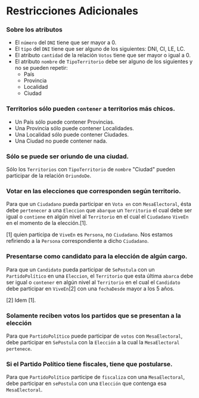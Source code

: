 # Restricciones Adicionales

### Sobre los atributos

* El `número` del `DNI` tiene que ser mayor a 0.
* El `tipo` del `DNI` tiene que ser alguno de los siguientes: DNI, CI, LE, LC.
* El atributo `cantidad` de la relación `Votos` tiene que ser mayor o igual a 0.
* El atributo `nombre` de `TipoTerritorio` debe ser alguno de los siguientes y no se pueden repetir:
  * País
  * Provincia
  * Localidad
  * Ciudad

### Territorios sólo pueden `contener` a territorios más chicos.

* Un País sólo puede contener Provincias.
* Una Provincia sólo puede contener Localidades.
* Una Localidad sólo puede contener Ciudades.
* Una Ciudad no puede contener nada.

### Sólo se puede ser oriundo de una ciudad.

Sólo los `Territorios` con `TipoTerritorio` de `nombre` "Ciudad" pueden participar de la relación `OriundoDe`.

### Votar en las elecciones que corresponden según territorio.

Para que un `Ciudadano` pueda participar en `Vota en` con `MesaElectoral`,
ésta debe `pertenecer` a una `Eleccion` que `abarque` un `Territorio` el
cual debe ser igual o `contiene` en algún nivel al `Territorio` en el cual el `Ciudadano` `ViveEn` en el momento de la elección.[1].

[1] quien participa de `ViveEn` es `Persona`, no `Ciudadano`. Nos estamos refiriendo a la `Persona` correspondiente a dicho `Ciudadano`.

### Presentarse como candidato para la elección de algún cargo.

Para que un `Candidato` pueda participar de `SePostula` con un `PartidoPolítico` en una `Eleccion`,
el `Territorio` que esta última `abarca` debe ser igual o `contener` en algún nivel al `Territorio`
en el cual el `Candidato` debe participar en `ViveEn`[2] con una `fechaDesde` mayor a los 5 años.

[2] Idem [1].

### Solamente reciben votos los partidos que se presentan a la elección

Para que `PartidoPolítico` puede participar de `votos` con `MesaElectoral`, debe participar en `SePostula` con la `Elección` a la cual la `MesaElectoral` `pertenece`.

### Si el Partido Político tiene fiscales, tiene que postularse.

Para que `PartidoPolítico` participe de `fiscaliza` con una `MesaElectoral`, debe participar en `sePostula` con una `Elección` que contenga esa `MesaElectoral`.
